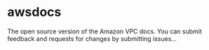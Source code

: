 # awsdocs
The open source version of the Amazon VPC docs. You can submit feedback and requests for changes by submitting issues…
